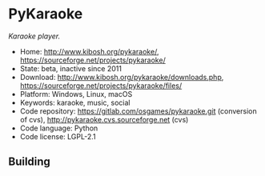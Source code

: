 # PyKaraoke

_Karaoke player._

- Home: http://www.kibosh.org/pykaraoke/, https://sourceforge.net/projects/pykaraoke/
- State: beta, inactive since 2011
- Download: http://www.kibosh.org/pykaraoke/downloads.php, https://sourceforge.net/projects/pykaraoke/files/
- Platform: Windows, Linux, macOS
- Keywords: karaoke, music, social
- Code repository: https://gitlab.com/osgames/pykaraoke.git (conversion of cvs), http://pykaraoke.cvs.sourceforge.net (cvs)
- Code language: Python
- Code license: LGPL-2.1

## Building

